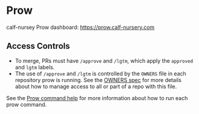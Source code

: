 # Prow

calf-nursey Prow dashboard: https://prow.calf-nursery.com

## Access Controls

- To merge, PRs must have `/approve` and `/lgtm`, which apply the `approved`
  and `lgtm` labels.
- The use of `/approve` and `/lgtm` is controlled by the `OWNERS` file in each
  repository prow is running. See the [OWNERS spec](https://go.k8s.io/owners) for more details
  about how to manage access to all or part of a repo with this file.

See the [Prow command help](https://prow.calf-nursery.com/command-help) for
more information about how to run each prow command.